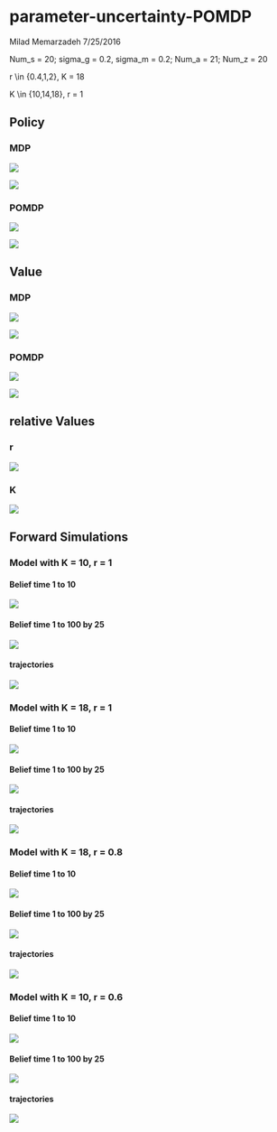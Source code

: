 # parameter-uncertainty-POMDP
Milad Memarzadeh
7/25/2016  

Num_s = 20; sigma_g = 0.2, sigma_m = 0.2; Num_a = 21; Num_z = 20

r \in {0.4,1,2}, K = 18

K \in {10,14,18}, r = 1

## Policy

### MDP

![](parameter-uncertainty_files/figure-html/MDP_Pol_r.png)

![](parameter-uncertainty_files/figure-html/MDP_Pol_k.png)


### POMDP

![](parameter-uncertainty_files/figure-html/Pol_r.png)

![](parameter-uncertainty_files/figure-html/Pol_K.png)



## Value

### MDP

![](parameter-uncertainty_files/figure-html/MDP_Val_r.png)

![](parameter-uncertainty_files/figure-html/MDP_Val_K.png)


### POMDP

![](parameter-uncertainty_files/figure-html/Val_r.png)

![](parameter-uncertainty_files/figure-html/Val_K.png)

## relative Values

### r
![](parameter-uncertainty_files/figure-html/relV_r.png)

### K

![](parameter-uncertainty_files/figure-html/relV_K.png)


## Forward Simulations

### Model with K = 10, r = 1

#### Belief time 1 to 10
![](parameter-uncertainty_files/figure-html/k2_b_10.png)

#### Belief time 1 to 100 by 25
![](parameter-uncertainty_files/figure-html/k2_b_100.png)

#### trajectories
![](parameter-uncertainty_files/figure-html/k2_traj.png)


### Model with K = 18, r = 1

#### Belief time 1 to 10
![](parameter-uncertainty_files/figure-html/k10_b10.png)

#### Belief time 1 to 100 by 25
![](parameter-uncertainty_files/figure-html/k10_b_100.png)

#### trajectories
![](parameter-uncertainty_files/figure-html/k10_traj.png)


### Model with K = 18, r = 0.8

#### Belief time 1 to 10
![](parameter-uncertainty_files/figure-html/r4_b_10.png)

#### Belief time 1 to 100 by 25
![](parameter-uncertainty_files/figure-html/r4_b_100.png)

#### trajectories
![](parameter-uncertainty_files/figure-html/r4_traj.png)


### Model with K = 10, r = 0.6

#### Belief time 1 to 10
![](parameter-uncertainty_files/figure-html/r3_b_10.png)

#### Belief time 1 to 100 by 25
![](parameter-uncertainty_files/figure-html/r3_b_100.png)

#### trajectories
![](parameter-uncertainty_files/figure-html/r3_traj.png)
